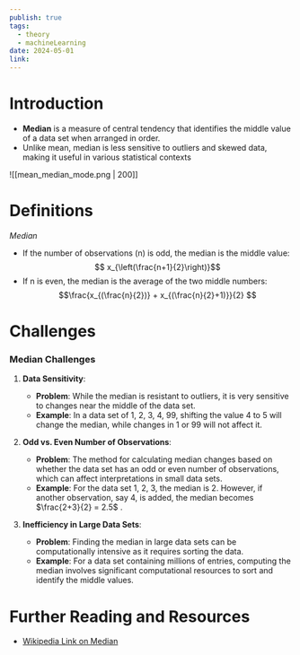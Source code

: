 ```yaml
---
publish: true
tags:
  - theory
  - machineLearning
date: 2024-05-01
link:
---
```

# Introduction
- **Median** is a measure of central tendency that identifies the middle value of a data set when arranged in order.
- Unlike mean, median is less sensitive to outliers and skewed data, making it useful in various statistical contexts

![[mean_median_mode.png | 200]]

# Definitions
*Median*
  - If the number of observations (n) is odd, the median is the middle value: $$ x_{\left(\frac{n+1}{2}\right)}$$
  - If n is even, the median is the average of the two middle numbers:  $$\frac{x_{(\frac{n}{2})} + x_{(\frac{n}{2}+1)}}{2} $$
# Challenges
### Median Challenges

1. **Data Sensitivity**:
    - **Problem**: While the median is resistant to outliers, it is very sensitive to changes near the middle of the data set.
    - **Example**: In a data set of 1, 2, 3, 4, 99, shifting the value 4 to 5 will change the median, while changes in 1 or 99 will not affect it.

2. **Odd vs. Even Number of Observations**:
    - **Problem**: The method for calculating median changes based on whether the data set has an odd or even number of observations, which can affect interpretations in small data sets.
    - **Example**: For the data set 1, 2, 3, the median is 2. However, if another observation, say 4, is added, the median becomes $\frac{2+3}{2} = 2.5$ .

3. **Inefficiency in Large Data Sets**:
    - **Problem**: Finding the median in large data sets can be computationally intensive as it requires sorting the data.
    - **Example**: For a data set containing millions of entries, computing the median involves significant computational resources to sort and identify the middle values.

# Further Reading and Resources
- [Wikipedia Link on Median](https://en.wikipedia.org/wiki/Median)

